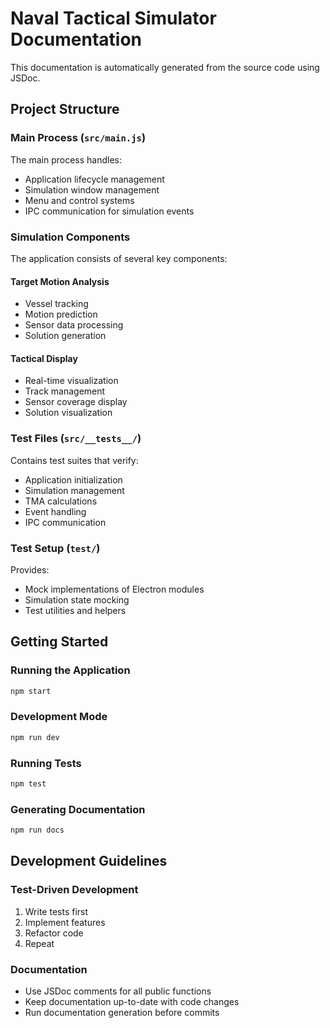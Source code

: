 # Naval Tactical Simulator Documentation

This documentation is automatically generated from the source code using JSDoc.

## Project Structure

### Main Process (`src/main.js`)
The main process handles:
- Application lifecycle management
- Simulation window management
- Menu and control systems
- IPC communication for simulation events

### Simulation Components
The application consists of several key components:

#### Target Motion Analysis
- Vessel tracking
- Motion prediction
- Sensor data processing
- Solution generation

#### Tactical Display
- Real-time visualization
- Track management
- Sensor coverage display
- Solution visualization

### Test Files (`src/__tests__/`)
Contains test suites that verify:
- Application initialization
- Simulation management
- TMA calculations
- Event handling
- IPC communication

### Test Setup (`test/`)
Provides:
- Mock implementations of Electron modules
- Simulation state mocking
- Test utilities and helpers

## Getting Started

### Running the Application
```bash
npm start
```

### Development Mode
```bash
npm run dev
```

### Running Tests
```bash
npm test
```

### Generating Documentation
```bash
npm run docs
```

## Development Guidelines

### Test-Driven Development
1. Write tests first
2. Implement features
3. Refactor code
4. Repeat

### Documentation
- Use JSDoc comments for all public functions
- Keep documentation up-to-date with code changes
- Run documentation generation before commits
